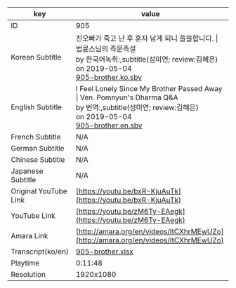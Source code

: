 |  key  |  value  |
|-------|---------|
| ID            | 905 |
| Korean Subtitle | 친오빠가 죽고 난 후 혼자 남게 되니 쓸쓸합니다. \| 법륜스님의 즉문즉설<br>by 한국어녹취:,subtitle(성미연; review:김혜은)<br>on 2019-05-04<br>[905-brother.ko.sbv](https://github.com/jungtosociety/dharma-qna/raw/master/sub/905/905-brother.ko.sbv)<br>|
| English Subtitle | I Feel Lonely Since My Brother Passed Away \| Ven. Pomnyun's Dharma Q&A<br>by 번역:,subtitle(성미연; review:김혜은)<br>on 2019-05-04<br>[905-brother.en.sbv](https://github.com/jungtosociety/dharma-qna/raw/master/sub/905/905-brother.en.sbv)<br>|
| French Subtitle | N/A |
| German Subtitle | N/A |
| Chinese Subtitle | N/A |
| Japanese Subtitle | N/A |
| Original YouTube Link  | [https://youtu.be/bxR-KjuAuTk](https://youtu.be/bxR-KjuAuTk) |
| YouTube Link  | [https://youtu.be/zM6Ty-EAegk](https://youtu.be/zM6Ty-EAegk) |
| Amara Link    | [http://amara.org/en/videos/ltCXhrMEwUZo](http://amara.org/en/videos/ltCXhrMEwUZo) |
| Transcript(ko/en) | [905-brother.xlsx](https://github.com/jungtosociety/dharma-qna/raw/master/sub/905/905-brother.xlsx) |
| Playtime | 0:11:48 |
| Resolution | 1920x1080|
